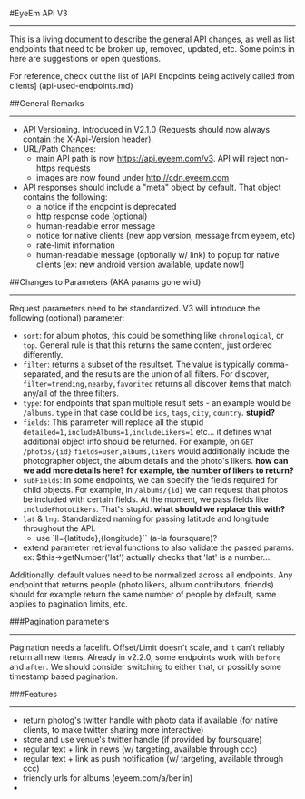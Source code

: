 #EyeEm API V3
***

This is a living document to describe the general API changes, as well as list endpoints that need to be broken up, removed, updated, etc. Some points in here are suggestions or open questions.

For reference, check out the list of [API Endpoints being actively called from clients] (api-used-endpoints.md)

##General Remarks
***

- API Versioning. Introduced in V2.1.0 (Requests should now always contain the X-Api-Version header).
- URL/Path Changes:
  - main API path is now https://api.eyeem.com/v3. API will reject non-https requests
  - images are now found under http://cdn.eyeem.com
- API responses should include a "meta" object by default. That object contains the following:
  - a notice if the endpoint is deprecated
  - http response code (optional)
  - human-readable error message
  - notice for native clients (new app version, message from eyeem, etc)
  - rate-limit information
  - human-readable message (optionally w/ link) to popup for native clients [ex: new android version available, update now!]

##Changes to Parameters (AKA params gone wild) 
***

Request parameters need to be standardized. V3 will introduce the following (optional) parameter:
- `sort`: for album photos, this could be something like `chronological`, or `top`. General rule is that this returns the same content, just ordered differently.
- `filter`: returns a subset of the resultset. The value is typically comma-separated, and the results are the union of all filters. For discover, `filter=trending,nearby,favorited` returns all discover items that match any/all of the three filters.
- `type`: for endpoints that span multiple result sets - an example would be `/albums`. `type` in that case could be `ids`, `tags`, `city`, `country`. **stupid?**
- `fields`: This parameter will replace all the stupid `detailed=1,includeAlbums=1,includeLikers=1` etc... it defines what additional object info should be returned. For example, on `GET` `/photos/{id}` `fields=user,albums,likers` would additionally include the photographer object, the album details and the photo's likers. **how can we add more details here? for example, the number of likers to return?**
- `subFields`: In some endpoints, we can specify the fields required for child objects. For example, in `/albums/{id}` we can request that photos be included with certain fields. At the moment, we pass fields like `includePhotoLikers`. That's stupid. **what should we replace this with?**
- `lat` & `lng`: Standardized naming for passing latitude and longitude throughout the API.
    - use `ll={latitude},{longitude}`` (a-la foursquare)?
- extend parameter retrieval functions to also validate the passed params. ex: $this->getNumber('lat') actually checks that 'lat' is a number....


Additionally, default values need to be normalized across all endpoints. Any endpoint that returns people (photo likers, album contributors, friends) should for example return the same number of people by default, same applies to pagination limits, etc.

###Pagination parameters
***
Pagination needs a facelift. Offset/Limit doesn't scale, and it can't reliably return all new items. Already in v2.2.0, some endpoints work with `before` and `after`. We should consider switching to either that, or possibly some timestamp based pagination.

###Features
***
- return photog's twitter handle with photo data if available (for native clients, to make twitter sharing more interactive)
- store and use venue's twitter handle (if provided by foursquare)
- regular text + link in news (w/ targeting, available through ccc)
- regular text + link as push notification (w/ targeting, available through ccc)
- friendly urls for albums (eyeem.com/a/berlin)
- 
